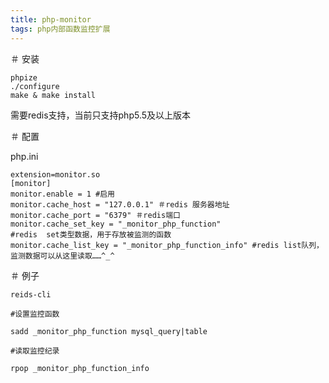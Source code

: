 ```yaml
---
title: php-monitor
tags: php内部函数监控扩展
---
```


＃ 安装

```
phpize
./configure
make & make install
```
需要redis支持，当前只支持php5.5及以上版本
   
＃ 配置

php.ini
```
extension=monitor.so
[monitor]
monitor.enable = 1 #启用
monitor.cache_host = "127.0.0.1" ＃redis 服务器地址
monitor.cache_port = "6379" ＃redis端口
monitor.cache_set_key = "_monitor_php_function"
#redis  set类型数据，用于存放被监测的函数
monitor.cache_list_key = "_monitor_php_function_info" #redis list队列，监测数据可以从这里读取……^_^
```

＃ 例子
```
reids-cli

#设置监控函数

sadd _monitor_php_function mysql_query|table

#读取监控纪录

rpop _monitor_php_function_info
```
